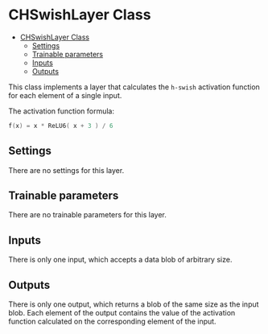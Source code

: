# CHSwishLayer Class

<!-- TOC -->

- [CHSwishLayer Class](#chswishlayer-class)
    - [Settings](#settings)
    - [Trainable parameters](#trainable-parameters)
    - [Inputs](#inputs)
    - [Outputs](#outputs)

<!-- /TOC -->

This class implements a layer that calculates the `h-swish` activation function for each element of a single input.

The activation function formula:

```c++
f(x) = x * ReLU6( x + 3 ) / 6
```

## Settings

There are no settings for this layer.

## Trainable parameters

There are no trainable parameters for this layer.

## Inputs

There is only one input, which accepts a data blob of arbitrary size.

## Outputs

There is only one output, which returns a blob of the same size as the input blob. Each element of the output contains the value of the activation function calculated on the corresponding element of the input.
